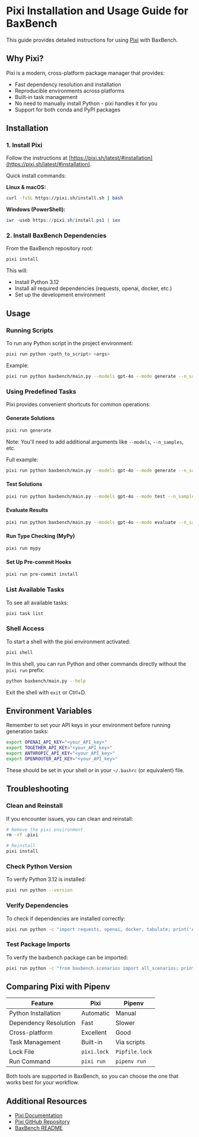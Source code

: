 # Pixi Installation and Usage Guide for BaxBench

This guide provides detailed instructions for using [Pixi](https://pixi.sh) with BaxBench.

## Why Pixi?

Pixi is a modern, cross-platform package manager that provides:
- Fast dependency resolution and installation
- Reproducible environments across platforms
- Built-in task management
- No need to manually install Python - pixi handles it for you
- Support for both conda and PyPI packages

## Installation

### 1. Install Pixi

Follow the instructions at [https://pixi.sh/latest/#installation](https://pixi.sh/latest/#installation).

Quick install commands:

**Linux & macOS:**
```bash
curl -fsSL https://pixi.sh/install.sh | bash
```

**Windows (PowerShell):**
```powershell
iwr -useb https://pixi.sh/install.ps1 | iex
```

### 2. Install BaxBench Dependencies

From the BaxBench repository root:

```bash
pixi install
```

This will:
- Install Python 3.12
- Install all required dependencies (requests, openai, docker, etc.)
- Set up the development environment

## Usage

### Running Scripts

To run any Python script in the project environment:

```bash
pixi run python <path_to_script> <args>
```

Example:
```bash
pixi run python baxbench/main.py --models gpt-4o --mode generate --n_samples 10 --temperature 0.4
```

### Using Predefined Tasks

Pixi provides convenient shortcuts for common operations:

#### Generate Solutions
```bash
pixi run generate
```
Note: You'll need to add additional arguments like `--models`, `--n_samples`, etc.

Full example:
```bash
pixi run python baxbench/main.py --models gpt-4o --mode generate --n_samples 10 --temperature 0.4
```

#### Test Solutions
```bash
pixi run python baxbench/main.py --models gpt-4o --mode test --n_samples 10 --temperature 0.4
```

#### Evaluate Results
```bash
pixi run python baxbench/main.py --models gpt-4o --mode evaluate --n_samples 10 --temperature 0.4
```

#### Run Type Checking (MyPy)
```bash
pixi run mypy
```

#### Set Up Pre-commit Hooks
```bash
pixi run pre-commit install
```

### List Available Tasks

To see all available tasks:
```bash
pixi task list
```

### Shell Access

To start a shell with the pixi environment activated:
```bash
pixi shell
```

In this shell, you can run Python and other commands directly without the `pixi run` prefix:
```bash
python baxbench/main.py --help
```

Exit the shell with `exit` or Ctrl+D.

## Environment Variables

Remember to set your API keys in your environment before running generation tasks:

```bash
export OPENAI_API_KEY="<your_API_key>"
export TOGETHER_API_KEY="<your_API_key>"
export ANTHROPIC_API_KEY="<your_API_key>"
export OPENROUTER_API_KEY="<your_API_key>"
```

These should be set in your shell or in your `~/.bashrc` (or equivalent) file.

## Troubleshooting

### Clean and Reinstall

If you encounter issues, you can clean and reinstall:

```bash
# Remove the pixi environment
rm -rf .pixi

# Reinstall
pixi install
```

### Check Python Version

To verify Python 3.12 is installed:
```bash
pixi run python --version
```

### Verify Dependencies

To check if dependencies are installed correctly:
```bash
pixi run python -c "import requests, openai, docker, tabulate; print('All dependencies OK')"
```

### Test Package Imports

To verify the baxbench package can be imported:
```bash
pixi run python -c "from baxbench.scenarios import all_scenarios; print(f'{len(all_scenarios)} scenarios available')"
```

## Comparing Pixi with Pipenv

| Feature | Pixi | Pipenv |
|---------|------|--------|
| Python Installation | Automatic | Manual |
| Dependency Resolution | Fast | Slower |
| Cross-platform | Excellent | Good |
| Task Management | Built-in | Via scripts |
| Lock File | `pixi.lock` | `Pipfile.lock` |
| Run Command | `pixi run` | `pipenv run` |

Both tools are supported in BaxBench, so you can choose the one that works best for your workflow.

## Additional Resources

- [Pixi Documentation](https://pixi.sh/latest/)
- [Pixi GitHub Repository](https://github.com/prefix-dev/pixi)
- [BaxBench README](README.md)

